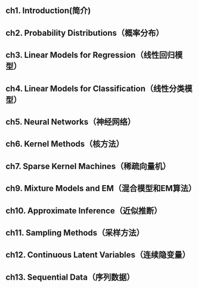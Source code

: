 ## ch1. Introduction(简介)
## ch2. Probability Distributions（概率分布）
## ch3. Linear Models for Regression（线性回归模型）
## ch4. Linear Models for Classification（线性分类模型）
## ch5. Neural Networks（神经网络）
## ch6. Kernel Methods（核方法）
## ch7. Sparse Kernel Machines（稀疏向量机）
## ch9. Mixture Models and EM（混合模型和EM算法）
## ch10. Approximate Inference（近似推断）
## ch11. Sampling Methods（采样方法）
## ch12. Continuous Latent Variables（连续隐变量）
## ch13. Sequential Data（序列数据）
